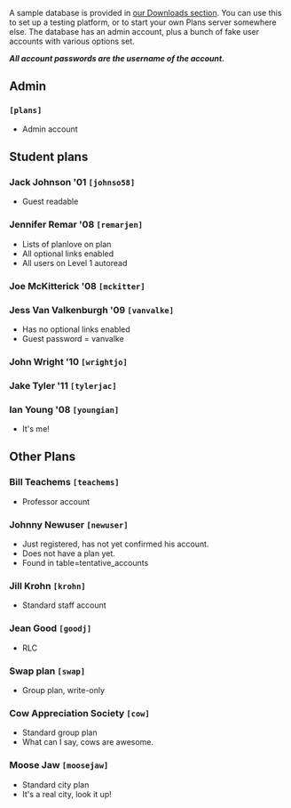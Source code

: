 A sample database is provided in [our Downloads section](http://code.google.com/p/grinnellplans/downloads/list). You can use this to set up a testing platform, or to start your own Plans server somewhere else. The database has an admin account, plus a bunch of fake user accounts with various options set.

_**All account passwords are the username of the account.**_

## Admin ##
### `[plans]` ###
  * Admin account

## Student plans ##
### Jack Johnson '01 `[johnso58]` ###
  * Guest readable
### Jennifer Remar '08 `[remarjen]` ###
  * Lists of planlove on plan
  * All optional links enabled
  * All users on Level 1 autoread
### Joe McKitterick '08 `[mckitter]` ###
### Jess Van Valkenburgh '09 `[vanvalke]` ###
  * Has no optional links enabled
  * Guest password = vanvalke
### John Wright '10 `[wrightjo]` ###
### Jake Tyler '11 `[tylerjac]` ###
### Ian Young '08 `[youngian]` ###
  * It's me!

## Other Plans ##
### Bill Teachems `[teachems]` ###
  * Professor account
### Johnny Newuser `[newuser]` ###
  * Just registered, has not yet confirmed his account.
  * Does not have a plan yet.
  * Found in table=tentative\_accounts
### Jill Krohn `[krohn]` ###
  * Standard staff account
### Jean Good `[goodj]` ###
  * RLC
### Swap plan `[swap]` ###
  * Group plan, write-only
### Cow Appreciation Society `[cow]` ###
  * Standard group plan
  * What can I say, cows are awesome.
### Moose Jaw `[moosejaw]` ###
  * Standard city plan
  * It's a real city, look it up!